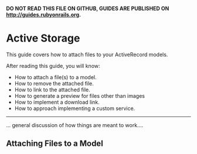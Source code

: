 **DO NOT READ THIS FILE ON GITHUB, GUIDES ARE PUBLISHED ON http://guides.rubyonrails.org.**

Active Storage
==============

This guide covers how to attach files to your ActiveRecord models.

After reading this guide, you will know:

* How to attach a file(s) to a model.
* How to remove the attached file.
* How to link to the attached file.
* How to generate a preview for files other than images
* How to implement a download link.
* How to approach implementing a custom service.

--------------------------------------------------------------------------------

... general discussion of how things are meant to work....

Attaching Files to a Model
--------------------------
